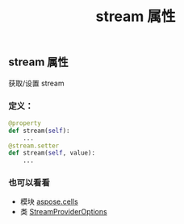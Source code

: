 ﻿---
title: stream 属性
second_title: Aspose.Cells for Python via .NET API 参考资料
description:
type: docs
weight: 60
url: /zh/python-net/aspose.cells/streamprovideroptions/stream/
is_root: false
---
## stream 属性

获取/设置 stream
### 定义：
```python
@property
def stream(self):
    ...
@stream.setter
def stream(self, value):
    ...
```

### 也可以看看
* 模块 [aspose.cells](../../)
* 类 [StreamProviderOptions](/cells/zh/python-net/aspose.cells/streamprovideroptions)
